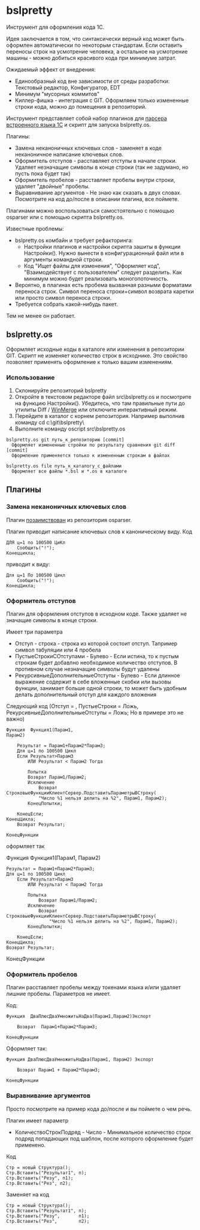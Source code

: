 # bslpretty
Инструмент для оформления кода 1С.

Идея заключается в том, что синтаксически верный код может быть оформлен автоматически по некоторым стандартам.
Если оставить переносы строк на усмотрение человека, а остальное на усмотрение машины - можно добиться красивого кода при минимуме затрат.

Ожидаемый эффект от внедрения:
 * Единообразный код вне зависимости от среды разработки: Текстовый редактор, Конфигуратор, EDT
 * Минимум "мусорных коммитов"
 * Киллер-фишка - интеграция с GIT. Оформляем только измененные строки кода, можно до помещения в репозиторий.

Инструмент представляет собой набор плагинов для [парсера встроенного языка 1С](https://github.com/oscript-library/osparser) и скрипт для запуска bslpretty.os.

Плагины:
* Замена неканоничных ключевых слов - заменяет в коде неканоничное написание ключевых слов.
* Оформитель отступов - расставляет отступы в начале строки. Удаляет незначащие символы в конце строки (так не задумано, но пусть пока будет так)
* Оформитель пробелов - расставляет пробелы внутри строки, удаляет "двойные" пробелы.
* Выравнивание аргументов - Не знаю как сказать в двух словах. Посмотрите на код до/после в описании плагина, все поймете.

Плагинами можно воспользоваться самостоятельно с помощью osparser или с помощью скрипта bslpretty.os.

Известные проблемы:
 * bslpretty.os комбайн и требует рефакторинга:
   * Настройки плагинов и настройки скрипта зашиты в функции Настройки(). Нужно вынести в конфигурационный файл или в аргументы командной строки.
   * Код "Ищет файлы для изменения", "Оформляет код", "Взаимодействует с пользователем" следует разделить. Как минимум можно будет реализовать моногопоточность.
 * Вероятно, в плагинах есть пробема вызванная разными форматами переноса строк. Символ переноса строки+символ возврата каретки или просто символ переноса строки.
 * Требуется собрать какой-нибудь пакет.

Тем не менее он работает.

## bslpretty.os 
Оформляет исходные коды в каталоге или изменения в репозитории GIT. 
Скрипт не изменяет количество строк в исходнике. Это свойство позволяет применять оформление к только вашим изменениям.

### Использование

 1. Склонируйте репозиторий bslpretty
 2. Откройте в текстовом редакторе файл src\bslpretty.os и посмотрите на функцию Настройки().
    Убедитесь, что там правильные пути до утилиты Diff / [WinMerge](https://winmerge.org/)
    или отключите интерактивный режим.
 4. Перейдите в каталог с корнем репозитория. Например выполнив команду cd c:\git\bslpretty\
 5. Выполните команду oscript src\bslpretty.os

```
bslpretty.os git путь_к_репозиторию [commit]
  Оформляет измененные стройки по результату сравнения git diff [commit]
  Оформление применяется только к измененным строкам в файлах

bslpretty.os file путь_к_каталогу_с_файлами
  Оформляет все файлы *.bsl и *.os в каталоге
```


## Плагины
### Замена неканоничных ключевых слов
Плагин [позаимствован](https://github.com/oscript-library/osparser/blob/dev/examples/plugins/%D0%9A%D0%BB%D0%B0%D1%81%D1%81%D1%8B/%D0%97%D0%B0%D0%BC%D0%B5%D0%BD%D0%B0%D0%9D%D0%B5%D0%BA%D0%B0%D0%BD%D0%BE%D0%BD%D0%B8%D1%87%D0%BD%D1%8B%D1%85%D0%9A%D0%BB%D1%8E%D1%87%D0%B5%D0%B2%D1%8B%D1%85%D0%A1%D0%BB%D0%BE%D0%B2.os) из репозитория osparser.

Плагин приводит написание ключевых слов к каноническому виду.
Код
```
ДЛЯ ц=1 по 100500 ЦиКл 
	Сообщить("!");
Конеццикла;
```

приводит к виду:

```
Для ц=1 По 100500 Цикл 
	Сообщить("!");
КонецЦикла;
```
### Оформитель отступов
Плагин для оформления отступов в исходном коде. 
Также удаляет не значащие символы в конце строки.

Имеет три параметра
 * Отступ - строка  - строка из которой состоит отступ. Тапример символ табуляции или 4 пробела
 * ПустыеСтрокиСОтступами - Булево - Если истина, то к пустым строкам будет добавлно необходимое количество отступов. В противном случае незначащие символы будут удалены
 * РекурсивныеДополнительныеОтступы - Булево - Если длинное выражение содержит в себе вложенные скобки или вызовы функции, занимает больше одной строки, то может быть удобным делать дополнительный отступ для каждого вложения

Следующий код (Отступ = <TAB>, ПустыеСтроки = Ложь, РекурсивныеДополнительныеОтступы = Ложь; Но в примере это не важно)

```
Функция  Функция1(Парам1, 
Парам2)
	
	Результат = Парам1+Парам2*Парам3;
    Для ц=1 по 100500 Цикл 
	Если Результат>Парам3
		ИЛИ Результат < Парам2 Тогда
		
		Попытка 
		Возврат Парам1/Парам2;
		Исключение
			Возврат СтроковыеФункцииКлиентСервер.ПодставитьПараметрыВСтроку(
			"Число %1 нельзя делить на %2", Парам1, Парам2);
		КонецПопытки;
		
	КонецЕсли;
КонецЦикла;
	Возврат Результат;

КонецФункции
```

оформляет так

Функция  Функция1(Парам1,
	Парам2)

	Результат = Парам1+Парам2*Парам3;
	Для ц=1 по 100500 Цикл
		Если Результат>Парам3
			ИЛИ Результат < Парам2 Тогда

			Попытка
				Возврат Парам1/Парам2;
			Исключение
				Возврат СтроковыеФункцииКлиентСервер.ПодставитьПараметрыВСтроку(
					"Число %1 нельзя делить на %2", Парам1, Парам2);
			КонецПопытки;

		КонецЕсли;
	КонецЦикла;
	Возврат Результат;

КонецФункции

### Оформитель пробелов
Плагин расставляет пробелы между токенами языка и/или удаляет лишние пробелы.
Параметров не имеет.

Код:
```
Функция  ДваПлюсДваУмножитьНаДва(Парам1,Парам2)Экспорт
	
	Возврат  Парам1+Парам2*Парам3;

КонецФункции
```

Оформляет так:

```
Функция ДваПлюсДваУмножитьНаДва(Парам1, Парам2) Экспорт
	
	Возврат Парам1 + Парам2*Парам3;

КонецФункции
```


### Выравнивание аргументов
Просто посмотрите на пример кода до/после и вы поймете о чем речь.

Плагин имеет параметр
 * КоличествоСтрокПодряд - Число - Минимальное количество строк подряд попадающих под шаблон, после которого оформление будет применено.

Код

```
Стр = новый Структура();
Стр.Вставить("Результат1", п);
Стр.Вставить("Резу", п1);
Стр.Вставить("Рез", п2);
```

Заменяет на код

```
Стр = новый Структура();
Стр.Вставить("Результат1", п);
Стр.Вставить("Резу",       п1);
Стр.Вставить("Рез",        п2);
```
